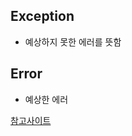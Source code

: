 ## Exception

- 예상하지 못한 에러를 뜻함

## Error

- 예상한 에러

[참고사이트](https://blog.jbee.io/react/%ED%9A%A8%EC%9C%A8%EC%A0%81%EC%9D%B8+%ED%94%84%EB%9F%B0%ED%8A%B8%EC%97%94%EB%93%9C+%EC%97%90%EB%9F%AC+%ED%95%B8%EB%93%A4%EB%A7%81)
